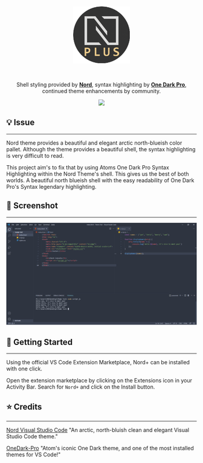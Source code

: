 </br>

<p align="center">
    <img width="150px" src="./assets/git_logo.png"/>
</p>

</br>
<p align="center">
    Shell styling provided by <strong><a href="https://github.com/arcticicestudio/nord-visual-studio-code" target="_blank">Nord</a></strong>, syntax highlighting by <strong><a href="https://github.com/Binaryify/OneDark-Pro" target="_blank">One Dark Pro</a></strong>,</br> continued theme enhancements by community.
</p>

<p align="center">
    <img src="https://img.shields.io/github/license/yeasir01/nord-plus-theme" />
</p>

## 💡 Issue
---
Nord theme provides a beautiful and elegant arctic north-blueish color pallet. Although the theme provides a beautiful shell, the syntax highlighting is very difficult to read.

This project aim's to fix that by using Atoms One Dark Pro Syntax Highlighting within the Nord Theme's shell. This gives us the best of both worlds. A beautiful north blueish shell with the easy readability of One Dark Pro's Syntax legendary highlighting.

## 📸 Screenshot
---
![ScreenShot](./assets/screen.png)

## 🚩 Getting Started
---
Using the official VS Code Extension Marketplace, Nord+ can be installed with one click.

Open the extension marketplace by clicking on the Extensions icon in your Activity Bar. Search for ```Nord+``` and click on the Install button.

## ⭐ Credits
---
[Nord Visual Studio Code](https://github.com/arcticicestudio/nord-visual-studio-code) "An arctic, north-bluish clean and elegant Visual Studio Code theme."

[OneDark-Pro](https://github.com/Binaryify/OneDark-Pro) "Atom's iconic One Dark theme, and one of the most installed themes for VS Code!"